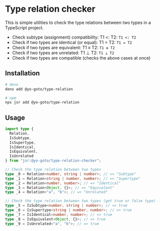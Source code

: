 # Type relation checker

This is simple utilities to check the type relations between two types in a TypeScript project.

- Check subtype (assignment) compatibility: T1 <: T2: `T1 <: T2`
- Check if two types are identical (or equal): T1 = T2: `T1 = T2`
- Check if two types are equivalent: T1 ≡ T2: `T1 ≡ T2`
- Check if two types are unrelated: T1 ⊥ T2: `T1 ⊥ T2`
- Check if two types are compatible (checks the above cases at once)

## Installation

```sh
# deno
deno add @yo-goto/type-relation
```

```sh
# npm
npx jsr add @yo-goto/type-relation
```

## Usage

```ts
import type {
  Relation,
  IsSubtype,
  IsSupertype,
  IsIdentical,
  IsEquivalent,
  IsUnrelated
} from "jsr:@yo-goto/type-relation-checker";

// Check the type relation between two types
type _0 = Relation<number, string | number>; // => "Subtype"
type _1 = Relation<string | number, number>; // => "Supertype"
type _2 = Relation<number, number>; // => "Identical"
type _3 = Relation<Object, {}>; // => "Equivalent"
type _4 = Relation<"a", "b">; // => "Unrelated"

// Check the type relation between two types (get true or false type)
type _5 = IsSubtype<number, string | number>; // => true
type _6 = IsSupertype<string | number, number>; // => true
type _7 = IsIdentical<number, number>; // => true
type _8 = IsEquivalent<Object, {}>; // => true
type _9 = IsUnrelated<"a", "b">; // => true
```

